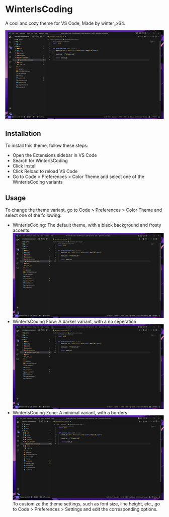 # WinterIsCoding

A cool and cozy theme for VS Code, Made by winter_x64.

![Alt text](assets/default.png)

## Installation

To install this theme, follow these steps:

- Open the Extensions sidebar in VS Code
- Search for WinterIsCoding
- Click Install
- Click Reload to reload VS Code
- Go to Code > Preferences > Color Theme and select one of the WinterIsCoding variants

## Usage

To change the theme variant, go to Code > Preferences > Color Theme and select one of the following:

- WinterIsCoding: The default theme, with a black background and frosty accents.
  ![default](assets/default.png)
- WinterIsCoding Flow: A darker variant, with a no seperation
  ![Flow](assets/flow.png)
- WinterIsCoding Zone: A minimal variant, with a borders
  ![Zone](assets/zone.png)
  To customize the theme settings, such as font size, line height, etc., go to Code > Preferences > Settings and edit the corresponding options.
